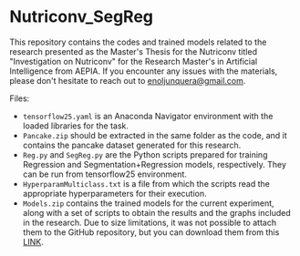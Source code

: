 # Nutriconv_SegReg
This repository contains the codes and trained models related to the research presented as the Master's Thesis for the Nutriconv titled "Investigation on Nutriconv" for the Research Master's in Artificial Intelligence from AEPIA. If you encounter any issues with the materials, please don't hesitate to reach out to enoljunquera@gmail.com.

Files:
- `tensorflow25.yaml` is an Anaconda Navigator environment with the loaded libraries for the task.
- `Pancake.zip` should be extracted in the same folder as the code, and it contains the pancake dataset generated for this research.
- `Reg.py` and `SegReg.py` are the Python scripts prepared for training Regression and Segmentation+Regression models, respectively. They can be run from tensorflow25 environment.
- `HyperparamMulticlass.txt` is a file from which the scripts read the appropriate hyperparameters for their execution.
- `Models.zip` contains the trained models for the current experiment, along with a set of scripts to obtain the results and the graphs included in the research. Due to size limitations, it was not possible to attach them to the GitHub repository, but you can download them from this [LINK](https://www.dropbox.com/scl/fi/gl91qdgohempktvf12e5w/Modelos.zip?rlkey=xw9xihptlgxdswdr5ta8dqg2d&dl=0).
